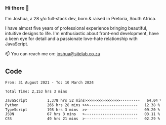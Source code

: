 ### Hi there 👋

I'm Joshua, a 28 y/o full-stack dev, born & raised in Pretoria, South Africa. 

I have almost five years of professional experience bringing beautiful, intuitive designs to life. I'm enthusiastic about front-end development, have a keen eye for detail and a passionate love-hate relationship with JavaScript.

📫 You can reach me on: joshua@sitelab.co.za

## **Code**

<!--START_SECTION:waka-->

```txt
From: 31 August 2021 - To: 10 March 2024

Total Time: 2,153 hrs 3 mins

JavaScript         1,378 hrs 52 mins>>>>>>>>>>>>>>>>---------   64.04 %
Python             266 hrs 28 mins >>>----------------------   12.38 %
TypeScript         198 hrs 3 mins  >>-----------------------   09.20 %
JSON               67 hrs 3 mins   >------------------------   03.11 %
CSS                49 hrs 21 mins  >------------------------   02.29 %
```

<!--END_SECTION:waka-->
